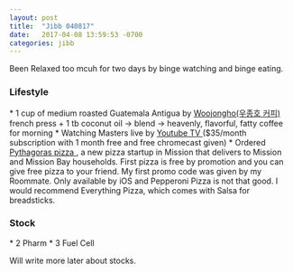 ```yaml
---
layout: post
title:  "Jibb 040817"
date:   2017-04-08 13:59:53 -0700
categories: jibb
---
```

Been Relaxed too mcuh for two days by binge watching and binge eating.

<h3> Lifestyle </h3>
* 1 cup of medium roasted Guatemala Antigua by <a href="https://www.instagram.com/explore/tags/%EC%9A%B0%EC%A2%85%ED%98%B8%EC%BB%A4%ED%94%BC%EB%B3%B6%EB%8A%94%EC%A7%91/"> Woojongho(우종호 커피) </a> french press + 1 tb coconut oil -> blend -> heavenly, flavorful, fatty coffee for morning
* Watching Masters live by <a href="https://tv.youtube.com">Youtube TV </a> ($35/month subscription with 1 month free and free chromecast given)
* Ordered <a href="https://www.getpi.co/"> Pythagoras pizza </a>, a new pizza startup in Mission that delivers to Mission and Mission Bay households. First pizza is free by promotion and you can give free pizza to your friend. My first promo code was given by my Roommate. Only available by iOS and Pepperoni Pizza is not that good. I would recommend Everything Pizza, which comes with Salsa for breadsticks.

<h3> Stock </h3>
* 2 Pharm
* 3 Fuel Cell

Will write more later about stocks.
